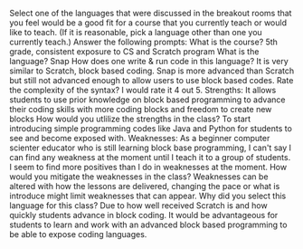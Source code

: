 Select one of the languages that were discussed in the breakout rooms that you feel would be a good fit for a course that you currently teach or would like to teach. (If it is reasonable, pick a language other than one you currently teach.)
Answer the following prompts:
What is the course? 5th grade, consistent exposure to CS and Scratch program
What is the language? Snap
How does one write & run code in this language?  It is very similar to Scratch, block based coding.  Snap is more advanced than Scratch but still not advanced enough to allow users to use block based codes.
Rate the complexity of the syntax?  I would rate it 4 out 5.
Strengths:  It allows students to use prior knowledge on block based programming to advance their coding skills with more coding blocks and freedom to create new blocks
How would you utlilize the strengths in the class?  To start introducing simple programming codes like Java and Python for students to see and become exposed with.
Weaknesses:  As a beginner computer scienter educator who is still learning block base programming, I can't say I can find any weakness at the moment until I teach it to a group of students.  I seem to find more positives than I do in weaknesses at the moment.
How would you mitigate the weaknesses in the class?  Weaknesses can be altered with how the lessons are delivered, changing the pace or what is introduce might limit weaknesses that can appear.
Why did you select this language for this class?  Due to how well received Scratch is and how quickly students advance in block coding.  It would be advantageous for students to learn and work with an advanced block based programming to be able to expose coding languages.
